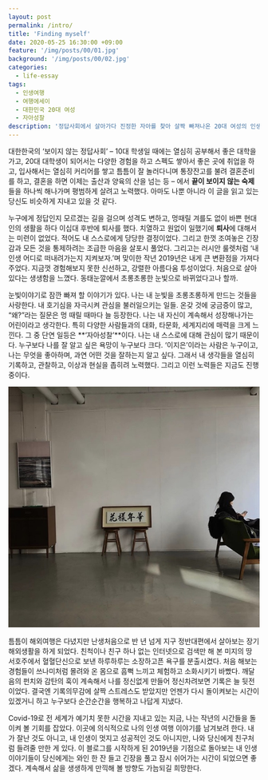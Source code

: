 ```yaml
---
layout: post
permalink: /intro/
title: 'Finding myself'
date: 2020-05-25 16:30:00 +09:00
feature: '/img/posts/00/01.jpg'
background: '/img/posts/00/02.jpg'
categories:
  - life-essay
tags:
  - 인생여행
  - 여행에세이
  - 대한민국 20대 여성
  - 자아성찰
description: '정답사회에서 살아가다 진정한 자아를 찾아 살짝 빠져나온 20대 여성의 인생여행 에세이입니다.'
---
```


 대한한국의 ‘보이지 않는 정답사회’ – 10대 학생일 때에는 열심히 공부해서 좋은 대학을 가고, 20대 대학생이 되어서는 다양한 경험을 하고 스펙도 쌓아서 좋은 곳에 취업을 하고, 입사해서는 열심히 커리어를 쌓고 틈틈이 잘 놀러다니며 통장잔고를 불려 결혼준비를 하고, 결혼을 하면 이제는 출산과 양육의 산을 넘는 등 – 에서 **끝이 보이지 않는 숙제**들을 하나씩 해나가며 평범하게 살려고 노력했다. 아마도 나뿐 아니라 이 글을 읽고 있는 당신도 비슷하게 지내고 있을 것 같다.



 누구에게 정답인지 모르겠는 길을 걸으며 성격도 변하고, 멍때릴 겨를도 없이 바쁜 현대인의 생활을 하다 이십대 후반에 퇴사를 했다. 치열하고 원없이 일했기에 **퇴사**에 대해서는 미련이 없었다. 적어도 내 스스로에게 당당한 결정이었다. 그리고 한껏 조여놓은 긴장감과 모든 것을 통제하려는 조급한 마음을 살포시 풀었다. 그리고는 러시안 룰렛처럼 ‘내 인생 어디로 떠내려가는지 지켜보자.’며 맞이한 작년 2019년은 내게 큰 변환점을 가져다 주었다. 지금껏 경험해보지 못한 신선하고, 강렬한 아름다움 투성이었다. 처음으로 살아있다는 생생함을 느꼈다. 동태눈깔에서 초롱초롱한 눈빛으로 바뀌었다고나 할까.

 눈빛이야기로 잠깐 빠져 할 이야기가 있다. 나는 내 눈빛을 초롱초롱하게 만드는 것들을 사랑한다. 내 호기심을 자극시켜 관심을 불러일으키는 일들. 온갖 것에 궁금증이 많고, “왜?”라는 질문은 멍 때릴 때마다 늘 등장한다. 나는 내 자신이 계속해서 성장해나가는 어린이라고 생각한다. 특히 다양한 사람들과의 대화, 타문화, 세계지리에 매력을 크게 느낀다. 그 중 단연 일등은 **‘자아성찰’**이다. 나는 내 스스로에 대해 관심이 많기 때문이다. 누구보다 나를 잘 알고 싶은 욕망이 누구보다 크다. ‘이지은’이라는 사람은 누구이고, 나는 무엇을 좋아하며, 과연 어떤 것을 잘하는지 알고 싶다. 그래서 내 생각들을 열심히 기록하고, 관찰하고, 이상과 현실을 좁히려 노력했다. 그리고 이런 노력들은 지금도 진행중이다. 

![그림 1](/img/posts/01/1.jpg)



 틈틈이 해외여행은 다녔지만 난생처음으로 반 년 넘게 지구 정반대편에서 살아보는 장기해외생활을 하게 되었다. 친척이나 친구 하나 없는 인터넷으로 검색만 해 본 미지의 땅 서호주에서 혈혈단신으로 보낸 하루하루는 소장하고픈 욕구를 분출시켰다. 처음 해보는 경험들이 쓰나미처럼 몰려와 온 몸으로 흠뻑 느끼고 체험하고 소화시키기 바빴다. 깨달음의 펀치와 감탄의 훅이 계속해서 나를 정신없게 만들어 정신차려보면 기록은 늘 뒷전이었다. 결국엔 기록의무감에 살짝 스트레스도 받았지만 언젠가 다시 돌이켜보는 시간이 있겠거니 하고 누구보다 순간순간을 행복하고 나답게 지냈다.

 Covid-19로 전 세계가 예기치 못한 시간을 지내고 있는 지금, 나는 작년의 시간들을 돌이켜 볼 기회를 잡았다. 이곳에 의식적으로 나의 인생 여행 이야기를 남겨보려 한다. 내가 잘난 것도 아니고, 내 인생이 멋지고 성공적인 것도 아니지만, 나와 당신에게 친구처럼 들려줄 만한 게 있다. 이 블로그를 시작하게 된 2019년을 기점으로 돌아보는 내 인생 이야기들이 당신에게는 와인 한 잔 들고 긴장을 풀고 잠시 쉬어가는 시간이 되었으면 좋겠다. 계속해서 삶을 생생하게 만끽해 볼 방향도 가늠되길 희망한다. 





